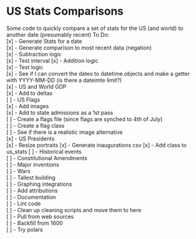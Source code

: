 # US Stats Comparisons  

Some code to quickly compare a set of stats for the US (and world) to another date (presumably recent)
To Do:  
[x] - Generate Stats for a date  
[x] - Generate comparison to most recent data (negation)  
[x] - Subtraction logic  
    [x] - Test interval
[x] - Addition logic  
    [x] - Test logic  
[x] - See if I can convert the dates to datetime objects and make a getter with YYYY-MM-DD (is there a dateimte limit?)  
[x] - US and World GDP  
    [x] - Add to deltas  
[ ] - US Flags  
    [x] - Add images  
    [x] - Add to state admissions as a 1st pass  
    [ ] - Create a flags file (since flags are synched to 4th of July)  
    [ ] - Create a flag class  
    [ ] - See if there is a realistic image alternative  
[x] - US Presidents  
    [x] - Resize portraits
    [x] - Generate inaugurations csv
    [x] - Add class to us_stats
[ ] - Historical events  
    [ ] - Constitutional Amendments  
    [ ] - Major inventions  
    [ ] - Wars  
    [ ] - Tallest building  
[ ] - Graphing integrations  
[ ] - Add attributions  
[ ] - Documentation  
[ ] - Lint code  
[ ] - Clean up cleaning scripts and move them to here  
    [ ] - Pull from web sources  
    [ ] - Backfill from 1600  
[ ] - Try polars  
